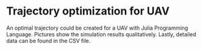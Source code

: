 # Trajectory optimization for UAV
An optimal trajectory could be created for a UAV with Julia Programming Language.
Pictures show the simulation results qualitatively.
Lastly, detailed data can be found in the CSV file.
